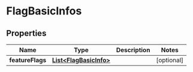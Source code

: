 # FlagBasicInfos

## Properties
Name | Type | Description | Notes
------------ | ------------- | ------------- | -------------
**featureFlags** | [**List&lt;FlagBasicInfo&gt;**](FlagBasicInfo.md) |  |  [optional]
